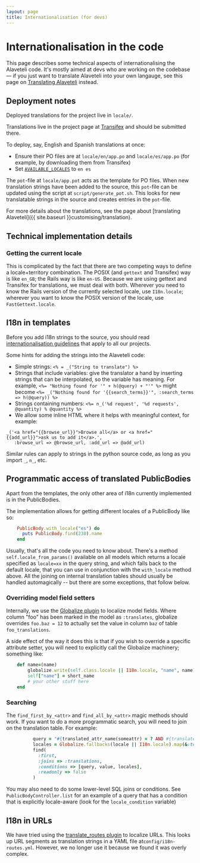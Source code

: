 ```yaml
---
layout: page
title: Internationalisation (for devs)
---
```


# Internationalisation in the code

<p class="lead">
    This page describes some technical aspects of internationalising the
    Alaveteli code. It's mostly aimed at devs who are working on the 
    codebase &mdash; if you just want to translate Alaveteli into your
    own langauge, see this page on
    <a href="{{ site.baseurl }}customising/translation">Translating Alaveteli</a>
    instead.
</p>


## Deployment notes

Deployed translations for the project live in ``locale/``.

Translations live in the project page at
[Transifex](https://www.transifex.net/projects/p/alaveteli/) and should
be submitted there. 

To deploy, say, English and Spanish translations at once:

 * Ensure their PO files are at ```locale/en/app.po``` and ```locale/es/app.po``` 
   (for example, by downloading them from Transifex)
 * Set <code><a href="{{ site.baseurl }}customising/config/#AVAILABLE_LOCALES">AVAILABLE_LOCALES</a></code>
   to <code>en&nbsp;es</code>
 
The ``pot``-file at ``locale/app.pot`` acts as the template for PO files. When
new translation strings have been added to the source, this ``pot``-file can be
updated using the script at ``script/generate_pot.sh``. This looks for new
translatable strings in the source and creates entries in the ``pot``-file.

For more details about the translations, see the page about
[translating Alaveteli]({{ site.baseurl }}customising/translation).


## Technical implementation details

### Getting the current locale

This is complicated by the fact that there are two competing ways to define a
locale+territory combination. The POSIX (and `gettext` and Transifex) way is
like `en_GB`; the Rails way is like `en-US`. Because we are using gettext and
Transifex for translations, we must deal with both. Wherever you need to know
the Rails version of the currently selected locale, use `I18n.locale`; wherever
you want to know the POSIX version of the locale, use `FastGettext.locale`.

## I18n in templates

Before you add i18n strings to the source, you should read
[internationalisation guidelines](http://mysociety.github.io/internationalization.html)
that apply to all our projects.

Some hints for adding the strings into the Alaveteli code:

* Simple strings: ```<% = _("String to translate") %>```
* Strings that include variables: give the translator a hand by inserting
  strings that can be interpolated, so the variable has meaning. For example,
  ```<%= "Nothing found for '" + h(@query) + "'" %>``` might become ```<%=
  _("Nothing found for '{{search_terms}}'", :search_terms => h(@query)) %>```
* Strings containing numbers:  ```<%= n_('%d request', '%d requests', @quantity) % @quantity %>```
* We allow some inline HTML where it helps with meaningful context, for example:

```
_('<a href="{{browse_url}}">Browse all</a> or <a href="{{add_url}}">ask us to add it</a>.', 
   :browse_url => @browse_url, :add_url => @add_url)
```

Similar rules can apply to strings in the python source code, as long as you
import ```_```, ```n_```, etc.

## Programmatic access of translated PublicBodies

Apart from the templates, the only other area of i18n currently implemented is
in the PublicBodies.

The implementation allows for getting different locales of a PublicBody like so:

```ruby
    PublicBody.with_locale("es") do
      puts PublicBody.find(230).name
    end
```

Usually, that's all the code you need to know about. There's a method
```self.locale_from_params()``` available on all models which returns a locale
specified as ```locale=xx``` in the query string, and which falls back to the
default locale, that you can use in conjunction with the ```with_locale```
method above. All the joining on internal translation tables should usually be
handled automagically -- but there are some exceptions, that follow below.

### Overriding model field setters

Internally, we use the [Globalize plugin](https://rubygems.org/gems/globalize)
to localize model fields. Where column "foo" has been marked in the model as
```:translates```, globalize overrides ```foo.baz = 12``` to actually set the
value in column ```baz``` of table ```foo_translations```.

A side effect of the way it does this is that if you wish to override a
specific attribute setter, you will need to explicitly call the Globalize
machinery; something like:

```ruby
    def name=(name)
        globalize.write(self.class.locale || I18n.locale, "name", name)
        self["name"] = short_name
        # your other stuff here
    end
```

### Searching

The ```find_first_by_<attr>``` and ```find_all_by_<attr>``` magic methods
should work. If you want to do a more programmatic search, you will need to
join on the translation table. For example:

```ruby
          query = "#{translated_attr_name(someattr) = ? AND #{translated_attr_name('locale')} IN (?)"
          locales = Globalize.fallbacks(locale || I18n.locale).map(&:to_s)
          find(
            :first,
            :joins => :translations,
            :conditions => [query, value, locales],
            :readonly => false
          )
```

You may also need to do some lower-level SQL joins or conditions. See
```PublicBodyController.list``` for an example of a query that has a condition
that is explicitly locale-aware (look for the ```locale_condition``` variable)


## I18n in URLs

We have tried using the [translate_routes plugin](https://github.com/raul/translate_routes)
to localize URLs. This looks up URL segments as translation strings in a YAML
file at```config/i18n-routes.yml```. However, we no longer use it because we
found it was overly complex.
